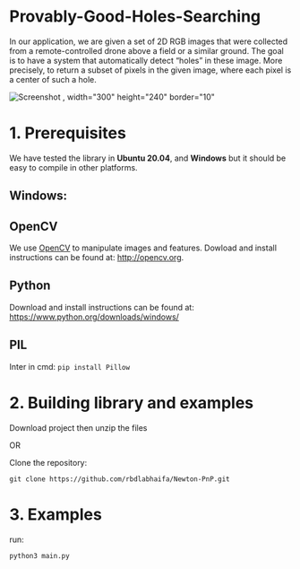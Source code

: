 # Provably-Good-Holes-Searching

In our application, we are given a set of 2D RGB images that were collected from a remote-controlled drone
above a field or a similar ground. The goal is to have a system that automatically detect “holes” in these
image. More precisely, to return a subset of pixels in the given image, where each pixel is a center of such
a hole. 

![Screenshot](3.JPG) , width="300" height="240" border="10"

# 1. Prerequisites
We have tested the library in **Ubuntu 20.04**, and **Windows** but it should be easy to compile in other platforms.

## Windows:
## OpenCV
We use [OpenCV](http://opencv.org) to manipulate images and features. Dowload and install instructions can be found at: http://opencv.org.

## Python
Download and install instructions can be found at: https://www.python.org/downloads/windows/

## PIL
Inter in cmd: ```pip install Pillow```

# 2. Building library and examples

Download project then unzip the files 

OR 

Clone the repository:
```
git clone https://github.com/rbdlabhaifa/Newton-PnP.git
```

# 3. Examples
run:
```
python3 main.py
```
